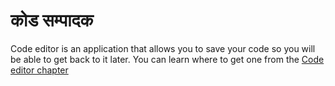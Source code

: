 # कोड सम्पादक

Code editor is an application that allows you to save your code so you will be able to get back to it later. You can learn where to get one from the [Code editor chapter](./code_editor/README.md)